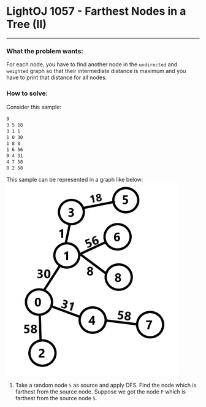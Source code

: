 # LightOJ 1057 - Farthest Nodes in a Tree (II)
---
### What the problem wants:<br> 
For each node, you have to find another node in the `undirected` and `weighted` graph so that their intermediate distance is maximum and you have to print that distance for all nodes. <br>

### How to solve: <br>
Consider this sample: 
```
9
3 5 18
3 1 1
1 0 30
1 8 8
1 6 56
0 4 31
4 7 58
0 2 58

```
This sample can be represented in a graph like below: <br>
![ppp](ppp.png) <br>
1) Take a random node `S` as source and apply DFS. Find the node which is farthest from the source node. Suppose we got the node `P` which is farthest from the source node `S`. <br> 

